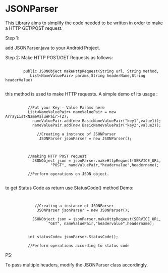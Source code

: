 # JSONParser

This Library aims to simplify the code needed to be written in order to make a HTTP GET/POST request.

Step 1:

add
JSONParser.java to your Android Project.

Step 2:
Make HTTP POST/GET Requests as follows:

```

        public JSONObject makeHttpRequest(String url, String method,
           List<NameValuePair> params,String headerName,String headerValue)
         
```

this method is used to make HTTP requests. A simple demo of its usage :



```

          //Put your Key - Value Params here
          List<NameValuePair> nameValuePair = new ArrayList<NameValuePair>(2);
            nameValuePair.add(new BasicNameValuePair("key1",value1));
            nameValuePair.add(new BasicNameValuePair("key2",value2));
              
              //Creating a instance of JSONParser
               JSONParser jsonParser = new JSONParser();



          //making HTTP POST request 
            JSONObject json = jsonParser.makeHttpRequest(SERVICE_URL,
                    "POST", nameValuePair,"headervalue",headername);
          
          //Perform operations on JSON object.
                  
 ```  
 
 
 to get Status Code as return use  StatusCode() method
 Demo:
 
 ```
 
  
              //Creating a instance of JSONParser
               JSONParser jsonParser = new JSONParser();

             JSONObject json = jsonParser.makeHttpRequest(SERVICE_URL,
                    "GET", nameValuePair,"headervalue",headername);


           int statusCode= jsonParser.StatusCode();
           
           //Perform operations according to status code
 ```
 
 PS:

To pass multiple headers, modify the JSONParser class accordingly.
 
                    
